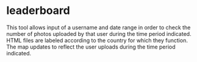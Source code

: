 # leaderboard

This tool allows input of a username and date range in order to check the number of photos uploaded by that user during the time period indicated. HTML files are labeled according to the country for which they function. The map updates to reflect the user uploads during the time period indicated. 
